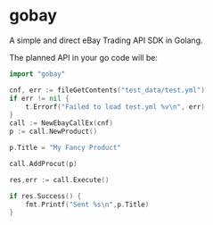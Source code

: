# gobay

A simple and direct eBay Trading API SDK in Golang. 

The planned API in your go code will be:

```go
import "gobay"

cnf, err := fileGetContents("test_data/test.yml")
if err != nil {
    t.Errorf("Failed to load test.yml %v\n", err)
}
call := NewEbayCallEx(cnf)
p := call.NewProduct()

p.Title = "My Fancy Product"

call.AddProcut(p)

res,err := call.Execute()

if res.Success() {
    fmt.Printf("Sent %s\n",p.Title)
}

```
